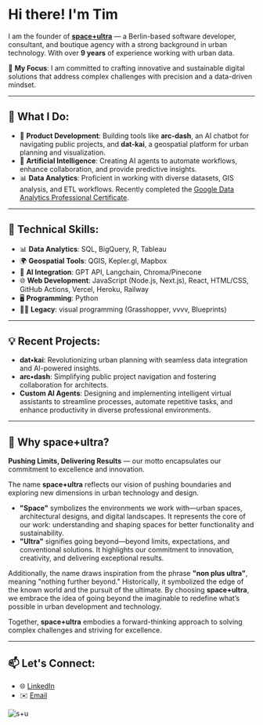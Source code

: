 # Hi there! I'm Tim

I am the founder of **[space+ultra](https://spaceplusultra.com)** — a Berlin-based software developer, consultant, and boutique agency with a strong background in urban technology. With over **9 years** of experience working with urban data.

🌟 **My Focus**: I am committed to crafting innovative and sustainable digital solutions that address complex challenges with precision and a data-driven mindset.

---

## 💼 What I Do:
- 🚀 **Product Development**:  Building tools like **arc-dash**, an AI chatbot for navigating public projects, and **dat-kai**, a geospatial platform for urban planning and visualization.
- 🤖 **Artificial Intelligence**:  Creating AI agents to automate workflows, enhance collaboration, and provide predictive insights.
- 📊 **Data Analytics**:  Proficient in working with diverse datasets, GIS analysis, and ETL workflows. Recently completed the [Google Data Analytics Professional Certificate](https://www.coursera.org/professional-certificates/google-data-analytics).

---

## 🚀 Technical Skills:
- 📊 **Data Analytics**:  SQL, BigQuery, R, Tableau
- 🌍 **Geospatial Tools**:  QGIS, Kepler.gl, Mapbox
- 🤖 **AI Integration**:  GPT API, Langchain, Chroma/Pinecone
- 🌐 **Web Development**:  JavaScript (Node.js, Next.js), React, HTML/CSS, GitHub Actions, Vercel, Heroku, Railway
- 🖥️ **Programming**:  Python
- 🧑‍💻 **Legacy**: visual programming (Grasshopper, vvvv, Blueprints)


---

## 💡 Recent Projects:
- **dat•kai**: Revolutionizing urban planning with seamless data integration and AI-powered insights.
- **arc•dash**: Simplifying public project navigation and fostering collaboration for architects.
- **Custom AI Agents**: Designing and implementing intelligent virtual assistants to streamline processes, automate repetitive tasks, and enhance productivity in diverse professional environments.


---

## 🌌 Why **space+ultra**?

**Pushing Limits, Delivering Results** — our motto encapsulates our commitment to excellence and innovation.

The name **space+ultra** reflects our vision of pushing boundaries and exploring new dimensions in urban technology and design.

- **"Space"** symbolizes the environments we work with—urban spaces, architectural designs, and digital landscapes. It represents the core of our work: understanding and shaping spaces for better functionality and sustainability.  
- **"Ultra"** signifies going beyond—beyond limits, expectations, and conventional solutions. It highlights our commitment to innovation, creativity, and delivering exceptional results.  

Additionally, the name draws inspiration from the phrase **"non plus ultra"**, meaning "nothing further beyond." Historically, it symbolized the edge of the known world and the pursuit of the ultimate. By choosing **space+ultra**, we embrace the idea of going beyond the imaginable to redefine what’s possible in urban development and technology.

Together, **space+ultra** embodies a forward-thinking approach to solving complex challenges and striving for excellence.

---

## 📫 Let's Connect:
- 🌐 [LinkedIn](https://www.linkedin.com/in/ttsch)  
- ✉️ [Email](mailto:info@spaceplusultra.com)



![s+u](https://github.com/spaceplusultra/website/blob/main/assets/tim_spu.jpg?raw=true)
